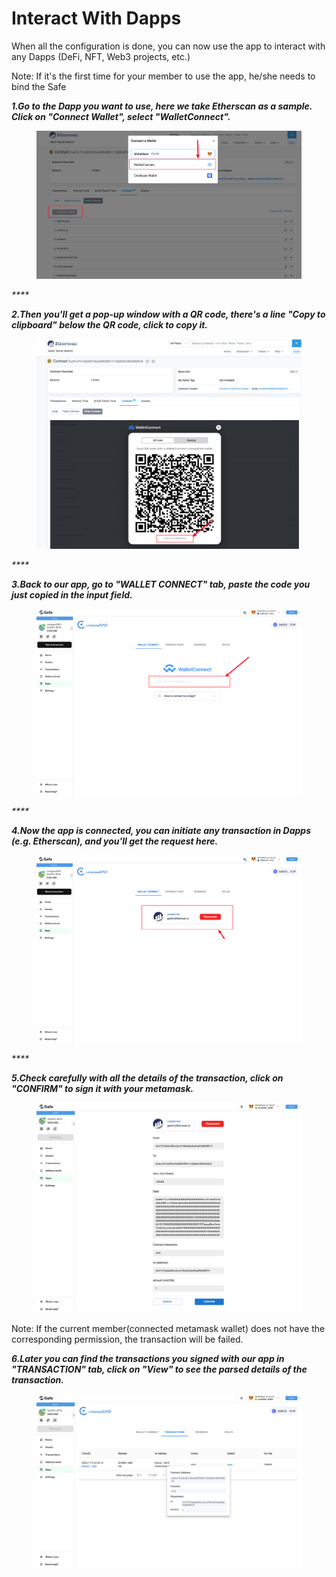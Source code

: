 # Interact With Dapps

When all the configuration is done, you can now use the app to interact with any Dapps (DeFi, NFT, Web3 projects, etc.)

Note: If it's the first time for your member to use the app, he/she needs to bind the Safe&#x20;

_**1.Go to the Dapp you want to use, here we take Etherscan as a sample. Click on "Connect Wallet", select "WalletConnect".**_

<figure><img src="../../.gitbook/assets/image (14).png" alt=""><figcaption></figcaption></figure>

_****_

_**2.Then you'll get a pop-up window with a QR code, there's a line "Copy to clipboard" below the QR code, click to copy it.**_

<figure><img src="../../.gitbook/assets/image (23).png" alt=""><figcaption></figcaption></figure>

_****_

_**3.Back to our app, go to "WALLET CONNECT" tab, paste the code you just copied in the input field.**_

<figure><img src="../../.gitbook/assets/image (2) (3).png" alt=""><figcaption></figcaption></figure>

_****_

_**4.Now the app is connected, you can initiate any transaction in Dapps (e.g. Etherscan), and you'll get the request here.**_

<figure><img src="../../.gitbook/assets/image (2) (2).png" alt=""><figcaption></figcaption></figure>

_****_

_**5.Check carefully with all the details of the transaction, click on "CONFIRM" to sign it with your metamask.**_

<figure><img src="../../.gitbook/assets/image (28).png" alt=""><figcaption></figcaption></figure>

Note: If the current member(connected metamask wallet) does not have the corresponding permission, the transaction will be failed.



_**6.Later you can find the transactions you signed with our app in "TRANSACTION" tab, click on "View" to see the parsed details of the transaction.**_

<figure><img src="../../.gitbook/assets/image (18).png" alt=""><figcaption></figcaption></figure>
